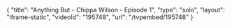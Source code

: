 {
    "title": "Anything But - Chippa Wilson - Episode 1",
    "type": "solo",
    "layout": "iframe-static",
    "videoId": "195748",
    "url": "\/tvpembed\/195748"
}